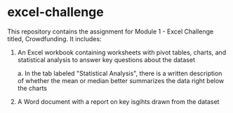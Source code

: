 # excel-challenge
This repository contains the assignment for Module 1 - Excel Challenge titled, Crowdfunding. It includes:
1. An Excel workbook containing worksheets with pivot tables, charts, and statistical analysis to answer key questions about the dataset

   a. In the tab labeled "Statistical Analysis", there is a written description of whether the mean or median better summarizes the data right below the charts
3. A Word document with a report on key isgihts drawn from the dataset
